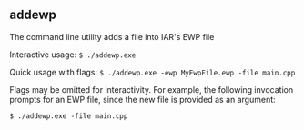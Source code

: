## addewp

The command line utility adds a file into IAR's EWP file

Interactive usage: `$ ./addewp.exe`

Quick usage with flags: `$ ./addewp.exe -ewp MyEwpFile.ewp -file main.cpp`

Flags may be omitted for interactivity. For example, the following invocation
prompts for an EWP file, since the new file is provided as an argument:

```
$ ./addewp.exe -file main.cpp
```